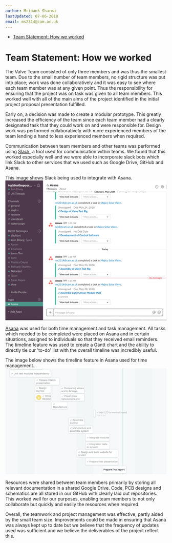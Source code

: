 ```yaml
---
author: Mrinank Sharma
lastUpdated: 07-06-2018
email: ms2314@cam.ac.uk
---
```

<!-- TOC -->

- [Team Statement: How we worked](#team-statement-how-we-worked)

<!-- /TOC -->
# Team Statement: How we worked
The Valve Team consisted of only three members and was thus the smallest team. Due to the small number of team members, no rigid structure was put into place; work was done collaboratively and it was easy to see where each team member was at any given point. Thus the responsibility for ensuring that the project was on task was given to all team members. This worked well with all of the main aims of the project identified in the initial project proposal presentation fulfilled. 

Early on, a decision was made to create a modular prototype. This greatly increased the efficiency of the team since each team member had a clearly designated task that they could work on and were responsible for. Design work was performed collaboratively with more experienced members of the team lending a hand to less experienced members when required. 

Communication between team members and other teams was performed using [Slack](https://slack.com/), a tool used for communication within teams. We found that this worked especially well and we were able to incorporate slack bots which link Slack to other services that we used such as Google Drive, GitHub and Asana.

This image shows Slack being used to integrate with Asana. 
![Slack-Robots](https://raw.githubusercontent.com/valveteam/documentation/master/overall/teamwork_res/slack-bot.png)

[Asana](https://app.asana.com/) was used for both time management and task management. All tasks which needed to be completed were placed on Asana and in certain situations, assigned to individuals so that they received email reminders. The timeline feature was used to create a Gantt chart and the ability to directly tie our 'to-do' list with the overall timeline was incredibly useful. 

The image below shows the timeline feature in Asana used for time management. 
![Asana Timeline](https://raw.githubusercontent.com/valveteam/documentation/master/overall/teamwork_res/asana-timeline.png)

Resources were shared between team members primarily by storing all relevant documentation in a shared Google Drive. Code, PCB designs and schematics are all stored in our GitHub with clearly laid out repositories. This worked well for our purposes, enabling team members to not only collaborate but quickly and easily the resources when required. 

Overall, the teamwork and project management was effective, partly aided by the small team size. Improvements could be made in ensuring that Asana was always kept up to date but we believe that the frequency of updates used was sufficient and we believe the deliverables of the project reflect this. 